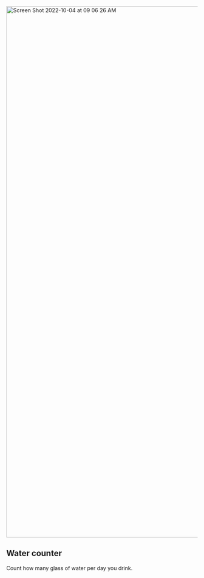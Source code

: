 <img width="1397" alt="Screen Shot 2022-10-04 at 09 06 26 AM" src="https://user-images.githubusercontent.com/77272905/193758412-7365f9f8-d96c-448e-9c98-7c181c835a30.png">

## Water counter

Count how many glass of water per day you drink. 


